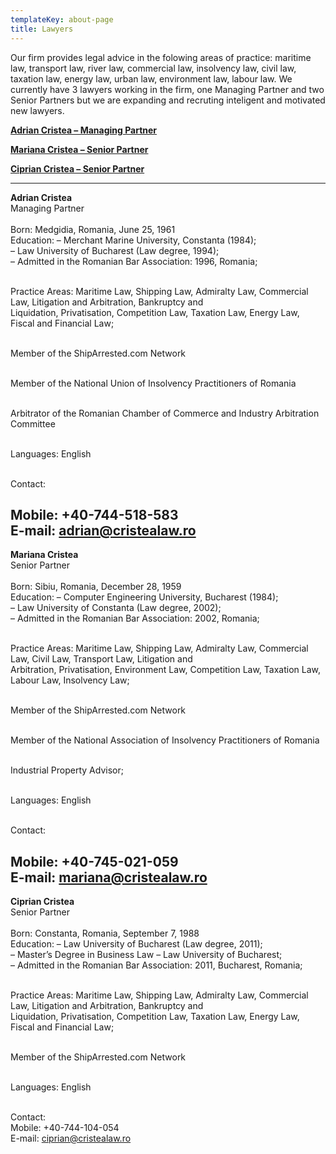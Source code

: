 ```yaml
---
templateKey: about-page
title: Lawyers
---
```

Our firm provides legal advice in the folowing areas of practice: maritime law, transport law, river law, commercial law, insolvency law, civil law, taxation law, energy law, urban law, environment law, labour law. We currently have 3 lawyers working in the firm, one Managing Partner and two Senior Partners but we are expanding and recruting inteligent and motivated new lawyers.

<a href="#adriancristea"><b>Adrian Cristea – Managing Partner</b></a>

<a href="#marianacristea"><b>Mariana Cristea – Senior Partner</b></a>

<a href="#cipriancristea"><b>Ciprian Cristea – Senior Partner</b></a>
<br><a name="adriancristea"></a>


----

<b>Adrian Cristea</b><br>
Managing Partner<br><br>
Born: Medgidia, Romania, June 25, 1961 <br> 
Education: – Merchant Marine University, Constanta (1984);<br>
– Law University of Bucharest (Law degree, 1994);<br>
– Admitted in the Romanian Bar Association: 1996, Romania;<br><br>

Practice Areas: Maritime Law, Shipping Law, Admiralty Law, Commercial Law, Litigation and Arbitration, Bankruptcy and<br> Liquidation, Privatisation, Competition Law, Taxation Law, Energy Law, Fiscal and Financial Law;<br><br>

Member of the ShipArrested.com Network<br><br>

Member of the National Union of Insolvency Practitioners of Romania<br><br>

Arbitrator of the Romanian Chamber of Commerce and Industry Arbitration Committee<br><br>

Languages: English<br><br>

Contact:<br>

Mobile: +40-744-518-583<br>
E-mail: adrian@cristealaw.ro
<a name="marianacristea"></a>
----


<b>Mariana Cristea</b><br>
Senior Partner<br><br>
Born: Sibiu, Romania, December 28, 1959<br>
Education: – Computer Engineering University, Bucharest (1984);<br>
– Law University of Constanta (Law degree, 2002);<br>
– Admitted in the Romanian Bar Association: 2002, Romania;<br><br>

Practice Areas: Maritime Law, Shipping Law, Admiralty Law, Commercial Law, Civil Law, Transport Law, Litigation and<br> Arbitration, Privatisation, Environment Law, Competition Law, Taxation Law, Labour Law, Insolvency Law;<br><br>

Member of the ShipArrested.com Network<br><br>

Member of the National Association of Insolvency Practitioners of Romania<br><br>

Industrial Property Advisor;<br><br>

Languages: English<br><br>

Contact:<br>

Mobile: +40-745-021-059<br>
E-mail: mariana@cristealaw.ro
<a name="cipriancristea"></a>
----


<b>Ciprian Cristea</b><br>
Senior Partner<br><br>
Born: Constanta, Romania, September 7, 1988<br> 
Education: – Law University of Bucharest (Law degree, 2011);<br>
– Master’s Degree in Business Law – Law University of Bucharest;<br>
– Admitted in the Romanian Bar Association: 2011, Bucharest, Romania;<br><br>

Practice Areas: Maritime Law, Shipping Law, Admiralty Law, Commercial Law, Litigation and Arbitration, Bankruptcy and<br> Liquidation, Privatisation, Competition Law, Taxation Law, Energy Law, Fiscal and Financial Law;<br><br>

Member of the ShipArrested.com Network<br><br>

Languages: English<br><br>

Contact:<br>
Mobile: +40-744-104-054<br>
E-mail: ciprian@cristealaw.ro
